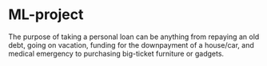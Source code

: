 # ML-project
The purpose of taking a personal loan can be anything from repaying an old debt, going on vacation, funding for the downpayment of a house/car, and medical emergency to purchasing big-ticket furniture or gadgets.
